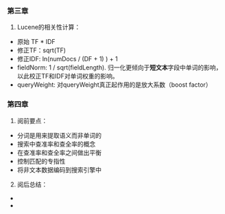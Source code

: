 ### 第三章
1. Lucene的相关性计算：
 - 原始 TF * IDF
 - 修正TF：sqrt(TF)
 - 修正IDF: ln(numDocs / (DF + 1) ) + 1
 - fieldNorm: 1 / sqrt(fieldLength). 归一化更倾向于**短文本**字段中单词的影响，以此校正TF和IDF对单词权重的影响。
 - queryWeight: 对queryWeight真正起作用的是放大系数（boost factor）

### 第四章
1. 阅前要点：
 - 分词是用来提取语义而非单词的
 - 搜索中查准率和查全率的概念
 - 在查准率和查全率之间做出平衡
 - 控制匹配的专指性
 - 将非文本数据编码到搜索引擎中
 
 2. 阅后总结：
  - 
  - 
  
